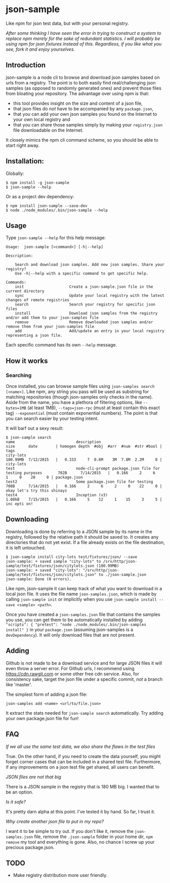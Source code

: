 # json-sample
Like npm for json test data, but with your personal registry. 

*After some thinking I have seen the error in trying to construct a system to replace npm merely for the sake of redundant statistics. I will probably be using npm for json fixtures instead of this. Regardless, if you like what you see, fork it and enjoy yourselves.*

## Introduction

json-sample is a node cli to browse and download json samples based on urls from a registry. The point is to both easily find real/challenging json samples (as opposed to randomly generated ones) and prevent those files from bloating your repository. The advantage over using npm is that:
 
*   this tool provides insight on the size and content of a json file, 
*   that json files do *not* have to be accompanied by any `package.json`, 
*   that you can add your own json samples you found on the Internet to your own local registry and 
*   that you can share those samples simply by making your `registry.json` file downloadable on the Internet. 

It closely mimics the npm cli command scheme, so you should be able to start right away.  

## Installation:

Globally: 
```
$ npm install -g json-sample
$ json-sample --help
```

Or as a project dev dependency:
```
$ npm install json-sample --save-dev
$ node ./node_modules/.bin/json-sample --help
```

## Usage
Type `json-sample --help` for this help message:

```
Usage:  json-sample [<command>] [-h|--help]

Description:

    Search and download json samples. Add new json samples. Share your registry?
    Use -h|--help with a specific command to get specific help.

Commands:
    init                    Create a json-sample.json file in the current directory
    sync                    Update your local registry with the latest changes of remote registries
    search                  Search your registry for specific json files
    install                 Download json samples from the registry and/or add them to your json-samples file
    remove                  Remove downloaded json samples and/or remove them from your json-samples file
    add                     Add/update an entry in your local registry representing a json file.

```

Each specific command has its own `--help` message. 

## How it works

### Searching

Once installed, you can browse sample files using `json-samples search [<name>]`. Like npm, any string you pass will be used as substring for matching repositories (though json-samples only checks in the name). Aside from the name, you have a plethora of filtering options, like `--bytes=1MB` (at least 1MB), `--tags=json-rpc` (must at least contain this exact tag) `--exponential` (must contain exponential numbers). The point is that you can search easier by your testing intent. 

It will barf out a sexy result:

```
$ json-sample search
name                           description                                                  size      date        | homogen depth  #obj  #arr  #num  #str #bool | tags                          
city-lots                                                                                   180.99MB  7/12/2015   |   0.333     7  0.6M    3M  7.8M  2.2M     0 | city-lots                     
test                           node-cli-prompt package.json file for testing purposes       702B      7/14/2015   |   0.166     2     6     1     0    20     0 | package.json                  
test2                          Some package.json file for testing                           708B      7/14/2015   |   0.166     2     6     2     0    22     0 | okay let's try this shinayz   
test4                          Inception (v3)                                               1.08kB    7/15/2015   |   0.166     5    12     1    15     3     5 | inc epti on!                  
```

## Downloading

Downloading is done by referring to a JSON sample by its name in the registry, followed by the relative path it should be saved to. It creates any directories that do not yet exist. If a file already exists on the file destination, it is left untouched. 

```
$ json-sample install city-lots test/fixtures/json/ --save 
json-sample: + saved sample "city-lots" to /srv/http/json-sample/test/fixtures/json/citylots.json (180.99MB)
json-sample: + saved "city-lots": "/srv/http/json-sample/test/fixtures/json/citylots.json" to ./json-sample.json
json-sample: Done (0 errors).
```

Like npm, json-sample it can keep track of what you want to download in a local json file. It uses the file name `json-samples.json`, which is made by calling `json-sample init` or implicitly when you use `json-sample install --save <sample> <path>`. 

Once you have created a `json-samples.json` file that contains the samples you use, you can get them to be automatically installed by adding `"scripts": { "pretest": "node ./node_modules/.bin/json-samples install" }` in your `package.json` (assuming json-samples is a `devDependency`). It will only download files that are not present. 

## Adding
Github is not made to be a download service and for large JSON files it will even throw a server error. For Github urls, I recommend using https://cdn.rawgit.com or some other free cdn service. Also, for consistency sake, target the json file under a specific commit, *not* a branch like 'master'. 

The simplest form of adding a json file:

```
json-samples add <name> <url/to/file.json>
```

It extract the stats needed for `json-sample search` automatically. Try adding your own package.json file for fun!

## FAQ

*If we all use the same test data, we also share the flaws in the test files*

True. On the other hand, if you need to create the data yourself, you might forget corner cases that can be included in a shared test file. Furthermore, if any improvements on a json test file get shared, all users can benefit. 

*JSON files are not that big*

There is a JSON sample in the registry that is 180 MB big. I wanted that to be an option.  

*Is it safe?*

It's pretty darn alpha at this point. I've tested it by hand. So far, I trust it. 

*Why create another json file to put in my repo?*

I want it to be simple to try out. If you don't like it, remove the `json-samples.json` file, remove the `.json-sample` folder in your home dir, `npm remove` my tool and everything is gone. Also, no chance I screw up your precious package.json. 

## TODO

*   Make registry distribution more user friendly. 
